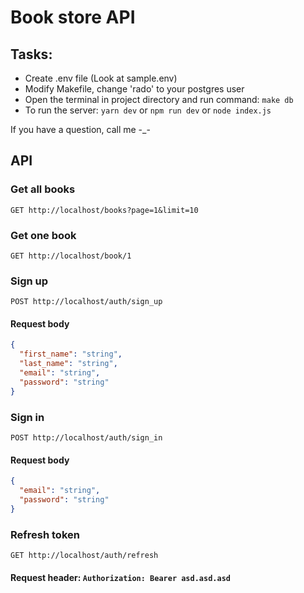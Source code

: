 # Book store API

## Tasks:

- Create .env file (Look at sample.env)
- Modify Makefile, change 'rado' to your postgres user
- Open the terminal in project directory and run command: ```make db```
- To run the server: ```yarn dev``` or ```npm run dev``` or ```node index.js```

If you have a question, call me -_-

## API

### Get all books

```http
GET http://localhost/books?page=1&limit=10
```

### Get one book

```http
GET http://localhost/book/1
```

### Sign up

```http
POST http://localhost/auth/sign_up
```

#### Request body

```json
{
  "first_name": "string",
  "last_name": "string",
  "email": "string",
  "password": "string"
}
```

### Sign in

```http
POST http://localhost/auth/sign_in
```

#### Request body

```json
{
  "email": "string",
  "password": "string"
}
```

### Refresh token

```http
GET http://localhost/auth/refresh
```

#### Request header: ```Authorization: Bearer asd.asd.asd```
